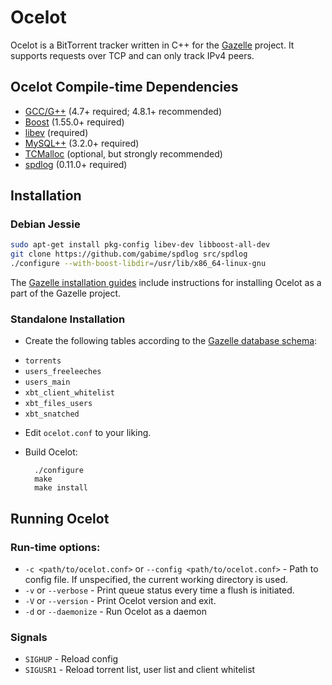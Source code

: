 # Ocelot

Ocelot is a BitTorrent tracker written in C++ for the [Gazelle](http://whatcd.github.io/Gazelle/) project. It supports requests over TCP and can only track IPv4 peers.

## Ocelot Compile-time Dependencies

* [GCC/G++](http://gcc.gnu.org/) (4.7+ required; 4.8.1+ recommended)
* [Boost](http://www.boost.org/) (1.55.0+ required)
* [libev](http://software.schmorp.de/pkg/libev.html) (required)
* [MySQL++](http://tangentsoft.net/mysql++/) (3.2.0+ required)
* [TCMalloc](http://goog-perftools.sourceforge.net/doc/tcmalloc.html) (optional, but strongly recommended)
* [spdlog](https://github.com/gabime/spdlog) (0.11.0+ required)

## Installation

### Debian Jessie
```bash
sudo apt-get install pkg-config libev-dev libboost-all-dev
git clone https://github.com/gabime/spdlog src/spdlog
./configure --with-boost-libdir=/usr/lib/x86_64-linux-gnu
```

The [Gazelle installation guides](https://github.com/WhatCD/Gazelle/wiki/Gazelle-installation) include instructions for installing Ocelot as a part of the Gazelle project.

### Standalone Installation

* Create the following tables according to the [Gazelle database schema](https://raw.githubusercontent.com/WhatCD/Gazelle/master/gazelle.sql):
 - `torrents`
 - `users_freeleeches`
 - `users_main`
 - `xbt_client_whitelist`
 - `xbt_files_users`
 - `xbt_snatched`

* Edit `ocelot.conf` to your liking.

* Build Ocelot:

        ./configure
        make
        make install

## Running Ocelot

### Run-time options:

* `-c <path/to/ocelot.conf>` or `--config <path/to/ocelot.conf>` - Path to config file. If unspecified, the current working directory is used.
* `-v` or `--verbose` - Print queue status every time a flush is initiated.
* `-V` or `--version` - Print Ocelot version and exit.
* `-d` or `--daemonize` - Run Ocelot as a daemon

### Signals

* `SIGHUP` - Reload config
* `SIGUSR1` - Reload torrent list, user list and client whitelist
